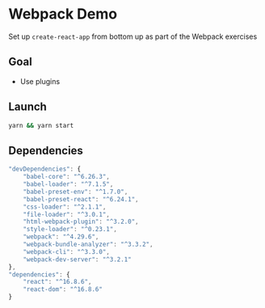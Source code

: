 # Webpack Demo

Set up `create-react-app` from bottom up as part of the Webpack exercises

## Goal

-   Use plugins

## Launch

```sh
yarn && yarn start
```

## Dependencies

```javascript
"devDependencies": {
    "babel-core": "^6.26.3",
    "babel-loader": "^7.1.5",
    "babel-preset-env": "^1.7.0",
    "babel-preset-react": "^6.24.1",
    "css-loader": "^2.1.1",
    "file-loader": "^3.0.1",
    "html-webpack-plugin": "^3.2.0",
    "style-loader": "^0.23.1",
    "webpack": "^4.29.6",
    "webpack-bundle-analyzer": "^3.3.2",
    "webpack-cli": "^3.3.0",
    "webpack-dev-server": "^3.2.1"
},
"dependencies": {
    "react": "^16.8.6",
    "react-dom": "^16.8.6"
}
```
